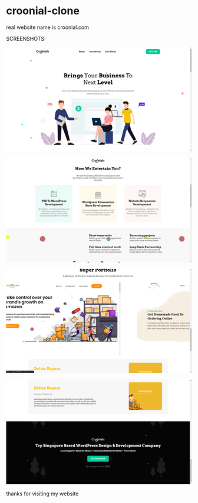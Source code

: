 # croonial-clone
real website name is croonial.com

SCREENSHOTS:

![scrrenshot](1.png) <br>

![scrrenshot](2.png) <br>

![scrrenshot](3.png) <br>

![scrrenshot](4.png) <br>

thanks for visiting my website

